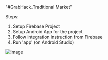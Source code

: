 "#GrabHack_Traditional Market" 

Steps:
1. Setup Firebase Project
2. Setup Android App for the project
3. Follow integration instruction from Firebase
4. Run 'app' (on Android Studio)

![image]([https://drive.google.com/drive/folders/1UCv54ZVMUMU5Shcx2eqr5cLhQ0A4MTqD](https://drive.google.com/file/d/1ojotla_KACsQpQ9kmA0R7F-pJvO7WdDW/view?usp=sharing))
